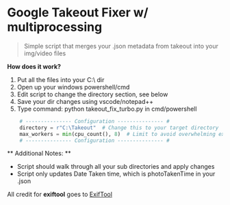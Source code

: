 # Google Takeout Fixer w/ multiprocessing
> Simple script that merges your .json metadata from takeout into your img/video files

**How does it work?**
1. Put all the files into your C:\ dir
2. Open up your windows powershell/cmd
3. Edit script to change the directory section, see below
4. Save your dir changes using vscode/notepad++
5. Type command: python takeout_fix_turbo.py in cmd/powershell

```py
    # --------------- Configuration --------------- #
    directory = r"C:\Takeout"  # Change this to your target directory
    max_workers = min(cpu_count(), 8)  # Limit to avoid overwhelming exiftool
    # --------------- Configuration --------------- #
```  
** Additional Notes:  **  
- Script should walk through all your sub directories and apply changes
- Script only updates Date Taken time, which is photoTakenTime in your .json

All credit for **exiftool** goes to [ExifTool](https://exiftool.org/)


